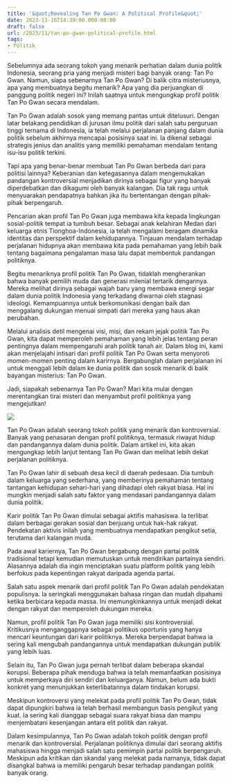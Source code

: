 ```yaml
---
title: '&quot;Revealing Tan Po Gwan: A Political Profile&quot;'
date: 2023-11-16T14:39:00.000-08:00
draft: false
url: /2023/11/tan-po-gwan-political-profile.html
tags: 
- Politik
---
```


  

Sebelumnya ada seorang tokoh yang menarik perhatian dalam dunia politik Indonesia, seorang pria yang menjadi misteri bagi banyak orang: Tan Po Gwan. Namun, siapa sebenarnya Tan Po Gwan? Di balik citra misteriusnya, apa yang membuatnya begitu menarik? Apa yang dia perjuangkan di panggung politik negeri ini? Inilah saatnya untuk mengungkap profil politik Tan Po Gwan secara mendalam.

  

Tan Po Gwan adalah sosok yang memang pantas untuk ditelusuri. Dengan latar belakang pendidikan di jurusan ilmu politik dari salah satu perguruan tinggi ternama di Indonesia, ia telah melalui perjalanan panjang dalam dunia politik sebelum akhirnya mencapai posisinya saat ini. Ia dikenal sebagai strategis jenius dan analitis yang memiliki pemahaman mendalam tentang isu-isu politik terkini.

  

Tapi apa yang benar-benar membuat Tan Po Gwan berbeda dari para politisi lainnya? Keberanian dan ketegasannya dalam mengemukakan pandangan kontroversial menjadikan dirinya sebagai figur yang banyak diperdebatkan dan dikagumi oleh banyak kalangan. Dia tak ragu untuk menyuarakan pendapatnya bahkan jika itu bertentangan dengan pihak-pihak berpengaruh.

  

Pencarian akan profil Tan Po Gwan juga membawa kita kepada lingkungan sosial-politik tempat ia tumbuh besar. Sebagai anak kelahiran Medan dari keluarga etnis Tionghoa-Indonesia, ia telah mengalami beragam dinamika identitas dan perspektif dalam kehidupannya. Tinjauan mendalam terhadap perjalanan hidupnya akan membawa kita pada pemahaman yang lebih baik tentang bagaimana pengalaman masa lalu dapat membentuk pandangan politiknya.

  

Begitu menariknya profil politik Tan Po Gwan, tidaklah mengherankan bahwa banyak pemilih muda dan generasi milenial tertarik dengannya. Mereka melihat dirinya sebagai wajah baru yang membawa energi segar dalam dunia politik Indonesia yang terkadang diwarnai oleh stagnasi ideologi. Kemampuannya untuk berkomunikasi dengan baik dan menggalang dukungan menuai simpati dari mereka yang haus akan perubahan.

  

Melalui analisis detil mengenai visi, misi, dan rekam jejak politik Tan Po Gwan, kita dapat memperoleh pemahaman yang lebih jelas tentang peran pentingnya dalam mempengaruhi arah politik tanah air. Dalam blog ini, kami akan menjelajahi intisari dari profil politik Tan Po Gwan serta menyoroti momen-momen penting dalam karirnya. Bergabunglah dalam perjalanan ini untuk menggali lebih dalam ke dunia politik dan sosok menarik di balik bayangan misterius: Tan Po Gwan.

  

Jadi, siapakah sebenarnya Tan Po Gwan? Mari kita mulai dengan merentangkan tirai misteri dan menyambut profil politiknya yang mengejutkan!

  

![](https://goudabruist.nl/blobs/gebiedsplatform/72130/2017/20/3692x2748FEEL-Wandeling-Reeuwijk_1.jpg)

  

Tan Po Gwan adalah seorang tokoh politik yang menarik dan kontroversial. Banyak yang penasaran dengan profil politiknya, termasuk riwayat hidup dan pandangannya dalam dunia politik. Dalam artikel ini, kita akan mengungkap lebih lanjut tentang Tan Po Gwan dan melihat lebih dekat perjalanan politiknya.

  

Tan Po Gwan lahir di sebuah desa kecil di daerah pedesaan. Dia tumbuh dalam keluarga yang sederhana, yang memberinya pemahaman tentang tantangan kehidupan sehari-hari yang dihadapi oleh rakyat biasa. Hal ini mungkin menjadi salah satu faktor yang mendasari pandangannya dalam dunia politik.

  

Karir politik Tan Po Gwan dimulai sebagai aktifis mahasiswa. Ia terlibat dalam berbagai gerakan sosial dan berjuang untuk hak-hak rakyat. Pendekatan aktivis inilah yang membuatnya mendapatkan pengikut setia, terutama dari kalangan muda.

  

Pada awal kariernya, Tan Po Gwan bergabung dengan partai politik tradisional tetapi kemudian memutuskan untuk mendirikan partainya sendiri. Alasannya adalah dia ingin menciptakan suatu platform politik yang lebih berfokus pada kepentingan rakyat daripada agenda partai.

  

Salah satu aspek menarik dari profil politik Tan Po Gwan adalah pendekatan populisnya. Ia seringkali menggunakan bahasa ringan dan mudah dipahami ketika berbicara kepada massa. Ini memungkinkannya untuk menjadi dekat dengan rakyat dan memperoleh dukungan mereka.

  

Namun, profil politik Tan Po Gwan juga memiliki sisi kontroversial. Kritikusnya menganggapnya sebagai politikus oportunis yang hanya mencari keuntungan dari karir politiknya. Mereka berpendapat bahwa ia sering kali mengubah pandangannya untuk mendapatkan dukungan publik yang lebih luas.

  

Selain itu, Tan Po Gwan juga pernah terlibat dalam beberapa skandal korupsi. Beberapa pihak menduga bahwa ia telah memanfaatkan posisinya untuk memperkaya diri sendiri dan keluarganya. Namun, belum ada bukti konkret yang menunjukkan keterlibatannya dalam tindakan korupsi.

  

Meskipun kontroversi yang melekat pada profil politik Tan Po Gwan, tidak dapat dipungkiri bahwa ia telah berhasil membangun basis pengikut yang kuat. Ia sering kali dianggap sebagai suara rakyat biasa dan mampu menjembatani kesenjangan antara elit politik dan rakyat.

  

Dalam kesimpulannya, Tan Po Gwan adalah tokoh politik dengan profil menarik dan kontroversial. Perjalanan politiknya dimulai dari seorang aktifis mahasiswa hingga menjadi salah satu pemimpin partai politik berpengaruh. Meskipun ada kritikan dan skandal yang melekat pada namanya, tidak dapat disangkal bahwa ia memiliki pengaruh besar terhadap pandangan politik banyak orang.